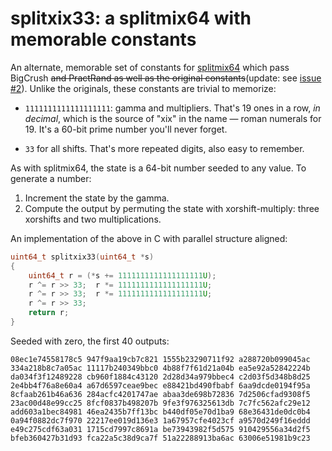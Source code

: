 # splitxix33: a splitmix64 with memorable constants

An alternate, memorable set of constants for [splitmix64][] which pass
BigCrush ~~and PractRand as well as the original constants~~(update: see
[issue #2][issue]). Unlike the originals, these constants are trivial to
memorize:

* `1111111111111111111`: gamma and multipliers. That's 19 ones in a row,
  *in decimal*, which is the source of "xix" in the name — roman numerals
  for 19. It's a 60-bit prime number you'll never forget.

* `33` for all shifts. That's more repeated digits, also easy to remember.

As with splitmix64, the state is a 64-bit number seeded to any value. To
generate a number:

1. Increment the state by the gamma.
2. Compute the output by permuting the state with xorshift-multiply: three
   xorshifts and two multiplications.

An implementation of the above in C with parallel structure aligned:

```c
uint64_t splitxix33(uint64_t *s)
{
    uint64_t r = (*s += 1111111111111111111U);
    r ^= r >> 33;  r *= 1111111111111111111U;
    r ^= r >> 33;  r *= 1111111111111111111U;
    r ^= r >> 33;
    return r;
}
```

Seeded with zero, the first 40 outputs:

    08ec1e74558178c5 947f9aa19cb7c821 1555b23290711f92 a288720b099045ac
    334a218b8c7a05ac 11117b240349bbc0 4b88f7f61d21a04b ea5e92a52842224b
    da034f3f12489228 cb960f1884c43120 2d28d34a979bbec4 c2d03f5d348b8d25
    2e4bb4f76a8e60a4 a67d6597ceae9bec e88421bd490fbabf 6aa9dcde0194f95a
    8cfaab261b46a636 284acfc4201747ae abaa3de698b72836 7d2506cfad9308f5
    23ac00d48e99cc25 8fcf0837b498207b 9fe3f976325613db 7c7fc562afc29e12
    add603a1bec84981 46ea2435b7ff13bc b440df05e70d1ba9 68e36431de0dc0b4
    0a94f0882dc7f970 22217ee019d136e3 1a67957cfe4023cf a9570d249f16eddd
    e49c275cdf63a031 1715cd7997c8691a be73943982f5d575 910429556a34d2f5
    bfeb360427b31d93 fca22a5c38d9ca7f 51a22288913ba6ac 63006e51981b9c23


[issue]: https://github.com/skeeto/scratch/issues/2
[splitmix64]: http://gee.cs.oswego.edu/dl/papers/oopsla14.pdf
